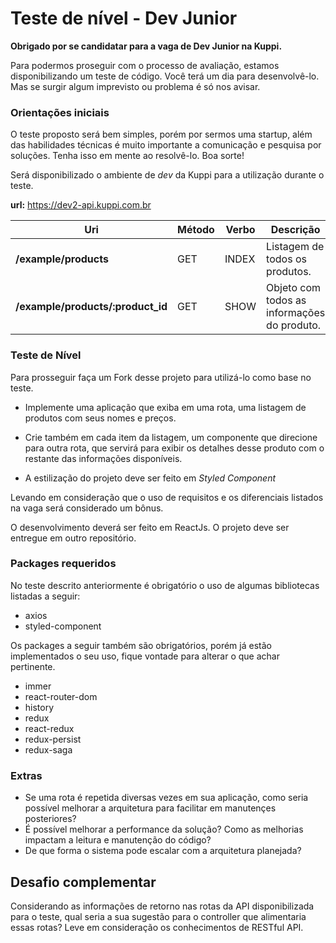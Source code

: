 # Teste de nível - Dev Junior

**Obrigado por se candidatar para a vaga de Dev Junior na Kuppi.**

Para podermos proseguir com o processo de avaliação, estamos disponibilizando um teste de código. Você terá um dia para desenvolvê-lo. Mas se surgir algum imprevisto ou problema é só nos avisar.

### **Orientações iniciais**

O teste proposto será bem simples, porém por sermos uma startup, além das habilidades técnicas é muito importante a comunicação e pesquisa por soluções. Tenha isso em mente ao resolvê-lo. Boa sorte!

Será disponibilizado o ambiente de *dev* da Kuppi para a utilização durante o teste.

**url:** https://dev2-api.kuppi.com.br

| Uri | Método | Verbo | Descrição
|---|---|---|---|
| **/example/products**  | GET | INDEX | Listagem de todos os produtos.
| **/example/products/:product_id**  | GET | SHOW | Objeto com todos as informações do produto.

### **Teste de Nível**

Para prosseguir faça um Fork desse projeto para utilizá-lo como base no teste.

- Implemente uma aplicação que exiba em uma rota, uma listagem de produtos com seus nomes e preços.

- Crie também em cada item da listagem, um componente que direcione para outra rota, que servirá para exibir os detalhes desse produto com o restante das informações disponíveis.

- A estilização do projeto deve ser feito em *Styled Component*

Levando em consideração que o uso de requisitos e os diferenciais listados na vaga será considerado um bônus.

O desenvolvimento deverá ser feito em ReactJs. O projeto deve ser entregue em outro repositório.

### **Packages requeridos**

No teste descrito anteriormente é obrigatório o uso de algumas bibliotecas listadas a seguir:

- axios
- styled-component

Os packages a seguir também são obrigatórios, porém já estão implementados o seu uso, fique vontade para alterar o que achar pertinente. 

- immer
- react-router-dom
- history
- redux
- react-redux
- redux-persist
- redux-saga

### **Extras**

- Se uma rota é repetida diversas vezes em sua aplicação, como seria possível melhorar a arquitetura para facilitar em manutençes posteriores?
- É possível melhorar a performance da solução? Como as melhorias impactam a leitura e manutenção do código?
- De que forma o sistema pode escalar com a arquitetura planejada?

## **Desafio complementar**

Considerando as informações de retorno nas rotas da API disponibilizada para o teste, qual seria a sua sugestão para o controller que alimentaria essas rotas? Leve em consideração os conhecimentos de RESTful API.

